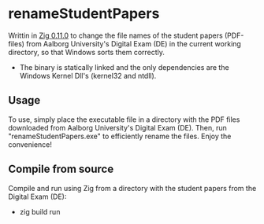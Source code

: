 # renameStudentPapers
 
 Writtin in <a href="https://ziglang.org/">Zig 0.11.0</a> to change the file names of the student papers (PDF-files) from Aalborg University's Digital Exam (DE) in the current working directory, so that Windows sorts them correctly.

 * The binary is statically linked and the only dependencies are the Windows Kernel Dll's (kernel32 and ntdll).

## Usage

To use, simply place the executable file in a directory with the PDF files downloaded from Aalborg University's Digital Exam (DE). Then, run "renameStudentPapers.exe" to efficiently rename the files. Enjoy the convenience!
 
## Compile from source

Compile and run using Zig from a directory with the student papers from the Digital Exam (DE):

* zig build run
